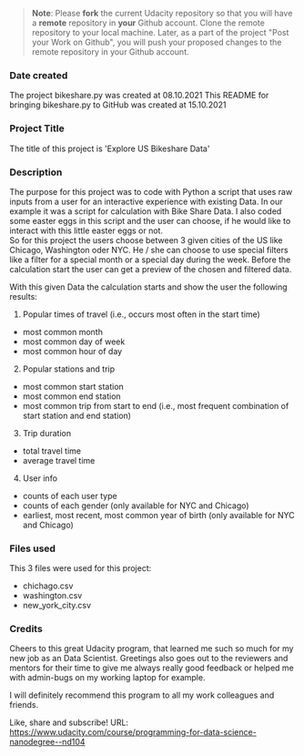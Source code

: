 >**Note**: Please **fork** the current Udacity repository so that you will have a **remote** repository in **your** Github account. Clone the remote repository to your local machine. Later, as a part of the project "Post your Work on Github", you will push your proposed changes to the remote repository in your Github account.

### Date created
The project bikeshare.py was created at 08.10.2021
This README for bringing bikeshare.py to GitHub was created at 15.10.2021

### Project Title
The title of this project is 'Explore US Bikeshare Data'

### Description
The purpose for this project was to code with Python a script that uses raw inputs from a user for an interactive experience with existing Data. In our example it was a script for calculation with Bike Share Data.
I also coded some easter eggs in this script and the user can choose, if he would like to interact with this little easter eggs or not.  
So for this project the users choose between 3 given cities of the US like Chicago, Washington oder NYC.
He / she can choose to use special filters like a filter for a special month or a special day during the week.
Before the calculation start the user can get a preview of the chosen and filtered data.

With this given Data the calculation starts and show the user the following results:
1) Popular times of travel (i.e., occurs most often in the start time)
- most common month
- most common day of week
- most common hour of day

2) Popular stations and trip
- most common start station
- most common end station
- most common trip from start to end (i.e., most frequent combination of start station and end station)

3) Trip duration
- total travel time
- average travel time

4) User info
- counts of each user type
- counts of each gender (only available for NYC and Chicago)
- earliest, most recent, most common year of birth (only available for NYC and Chicago)

### Files used
This 3 files were used for this project:
- chichago.csv
- washington.csv
- new_york_city.csv

### Credits
Cheers to this great Udacity program, that learned me such so much for my new job as an Data Scientist.
Greetings also goes out to the reviewers and mentors for their time to give me always really good feedback or helped me with admin-bugs on my working laptop for example.

I will definitely recommend this program to all my work colleagues and friends.

Like, share and subscribe!
URL: https://www.udacity.com/course/programming-for-data-science-nanodegree--nd104
